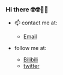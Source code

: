 ### Hi there 🤓🤓🥝🍇

- 📫 contact me at: 

  - [Email](mailto:goleer.zhangli@outlook.com)
- follow me at: 
  - [Bilibili](https://space.bilibili.com/318217307) 
  - [twitter](https://twitter.com/fecat233)
